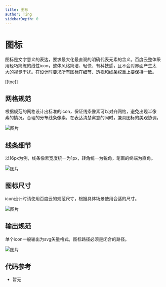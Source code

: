```yaml
---
title: 图标
author: Ting
sidebarDepth: 0
---
```

# 图标

图标是文字意义的表达，要求最大化最直观的明确代表元素的含义。百度云整体采用轻巧简练的线性icon，整体风格简洁、轻快、有科技感，且不会对界面产生太大的视觉干扰。在设计时要求所有图标在细节、透视和线条权重上要保持一致。

 [[toc]]

## 网格规范

根据规范的网格设计出标准的icon，保证线条像素可以对齐网格，避免出现半像素的情况。合理的分布线条像素，在表达清楚寓意的同时，兼具图标的美观协调。

![图片](http://baiduyun-guideline.bj.bcebos.com/console/style/icons/01_2x.png)

## 线条细节

以16px为例，线条像素宽度统一为1px，转角统一为锐角，笔画的终端为直角。

![图片](http://baiduyun-guideline.bj.bcebos.com/console/style/icons/02_2x.png)

## 图标尺寸

icon设计时请使用百度云的规范尺寸，根据具体场景使用合适的尺寸。

![图片](http://baiduyun-guideline.bj.bcebos.com/console/style/icons/03_2x.png)

## 输出规范

单个icon一般输出为svg矢量格式，图标路径必须是闭合的路径。

![图片](http://baiduyun-guideline.bj.bcebos.com/console/style/icons/04_2x.png)

## 代码参考

 - 暂无